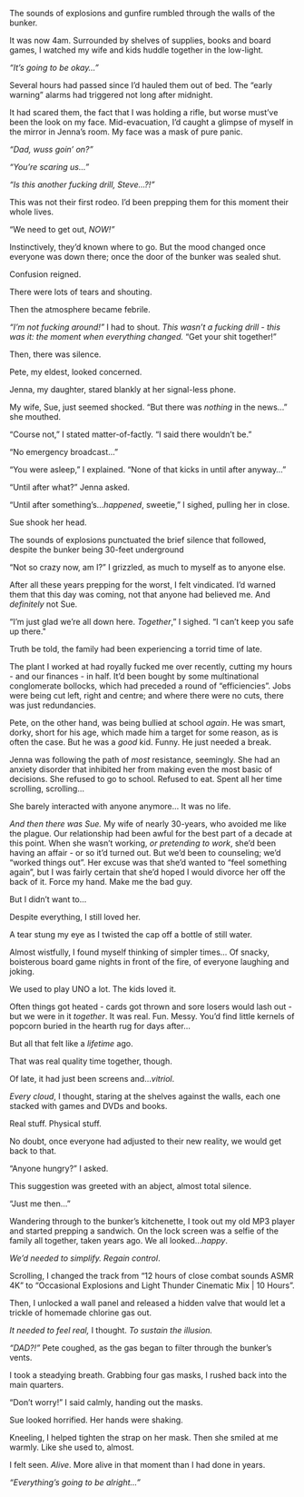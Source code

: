The sounds of explosions and gunfire rumbled through the walls of the bunker.

It was now 4am. Surrounded by shelves of supplies, books and board games, I watched my wife and kids huddle together in the low-light.

*“It’s going to be okay…”*

Several hours had passed since I’d hauled them out of bed. The “early warning” alarms had triggered not long after midnight.

It had scared them, the fact that I was holding a rifle, but worse must’ve been the look on my face. Mid-evacuation, I’d caught a glimpse of myself in the mirror in Jenna’s room. My face was a mask of pure panic.

*“Dad, wuss goin’ on?”*

*“You’re scaring us…”*

*“Is this another fucking drill, Steve…?!”*

This was not their first rodeo. I’d been prepping them for this moment their whole lives.

“We need to get out, *NOW!”*

Instinctively, they’d known where to go. But the mood changed once everyone was down there; once the door of the bunker was sealed shut.

Confusion reigned.

There were lots of tears and shouting.

Then the atmosphere became febrile.

*“I’m not fucking around!”* I had to shout. *This wasn’t a fucking drill - this was it: the moment when everything changed.* “Get your shit together!”

Then, there was silence.

Pete, my eldest, looked concerned.

Jenna, my daughter, stared blankly at her signal-less phone.

My wife, Sue, just seemed shocked. “But there was *nothing* in the news…” she mouthed.

“Course not,” I stated matter-of-factly. “I said there wouldn’t be.”

“No emergency broadcast…”

“You were asleep,” I explained. “None of that kicks in until after anyway…”

“Until after what?” Jenna asked.

“Until after something’s…*happened*, sweetie,” I sighed, pulling her in close.

Sue shook her head.

The sounds of explosions punctuated the brief silence that followed, despite the bunker being 30-feet underground

“Not so crazy now, am I?” I grizzled, as much to myself as to anyone else.

After all these years prepping for the worst, I felt vindicated. I’d warned them that this day was coming, not that anyone had believed me. And *definitely* not Sue.

“I’m just glad we’re all down here. *Together*,” I sighed. “I can’t keep you safe up there."

Truth be told, the family had been experiencing a torrid time of late.

The plant I worked at had royally fucked me over recently, cutting my hours - and our finances - in half. It’d been bought by some multinational conglomerate bollocks, which had preceded a round of “efficiencies”. Jobs were being cut left, right and centre; and where there were no cuts, there was just redundancies.

Pete, on the other hand, was being bullied at school *again*. He was smart, dorky, short for his age, which made him a target for some reason, as is often the case. But he was a *good* kid. Funny. He just needed a break.

Jenna was following the path of *most* resistance, seemingly. She had an anxiety disorder that inhibited her from making even the most basic of decisions. She refused to go to school. Refused to eat. Spent all her time scrolling, scrolling…

She barely interacted with anyone anymore… It was no life.

*And then there was Sue.* My wife of nearly 30-years, who avoided me like the plague. Our relationship had been awful for the best part of a decade at this point. When she wasn’t working, *or pretending to work*, she’d been having an affair - or so it’d turned out. But we’d been to counseling; we’d “worked things out”. Her excuse was that she’d wanted to “feel something again”, but I was fairly certain that she’d hoped I would divorce her off the back of it. Force my hand. Make me the bad guy.

But I didn’t want to…

Despite everything, I still loved her.

A tear stung my eye as I twisted the cap off a bottle of still water.

Almost wistfully, I found myself thinking of simpler times… Of snacky, boisterous board game nights in front of the fire, of everyone laughing and joking.

We used to play UNO a lot. The kids loved it.

Often things got heated - cards got thrown and sore losers would lash out - but we were in it *together*. It was real. Fun. Messy. You’d find little kernels of popcorn buried in the hearth rug for days after…

But all that felt like a *lifetime* ago.

That was real quality time together, though.

Of late, it had just been screens and…*vitriol*.

*Every cloud*, I thought, staring at the shelves against the walls, each one stacked with games and DVDs and books.

Real stuff. Physical stuff.

No doubt, once everyone had adjusted to their new reality, we would get back to that.

“Anyone hungry?” I asked.

This suggestion was greeted with an abject, almost total silence.

“Just me then…”

Wandering through to the bunker’s kitchenette, I took out my old MP3 player and started prepping a sandwich. On the lock screen was a selfie of the family all together, taken years ago. We all looked…*happy*.

*We’d needed to simplify. Regain control*.

Scrolling, I changed the track from “12 hours of close combat sounds ASMR 4K” to “Occasional Explosions and Light Thunder Cinematic Mix | 10 Hours”.

Then, I unlocked a wall panel and released a hidden valve that would let a trickle of homemade chlorine gas out.

*It needed to feel real,* I thought. *To sustain the illusion.*

*“DAD?!”* Pete coughed, as the gas began to filter through the bunker’s vents.

I took a steadying breath. Grabbing four gas masks, I rushed back into the main quarters.

“Don’t worry!” I said calmly, handing out the masks.

Sue looked horrified. Her hands were shaking.

Kneeling, I helped tighten the strap on her mask. Then she smiled at me warmly. Like she used to, almost.

I felt seen. *Alive*. More alive in that moment than I had done in years.

*“Everything’s going to be alright…”*